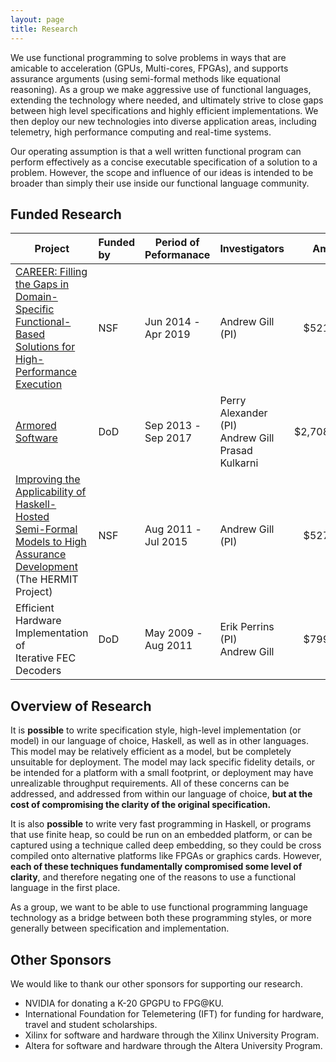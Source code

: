```yaml
---
layout: page
title: Research
---
```

We use functional programming to solve problems in ways that are
amicable to acceleration (GPUs, Multi-cores, FPGAs), and supports
assurance arguments (using semi-formal methods like equational
reasoning). As a group we make aggressive use of functional languages,
extending the technology where needed, and ultimately strive to close
gaps between high level specifications and highly efficient
implementations. We then deploy our new technologies into diverse
application areas, including telemetry, high performance computing and
real-time systems.

Our operating assumption is that a well written functional program can
perform effectively as a concise executable specification of a solution
to a problem. However, the scope and influence of our ideas is intended
to be broader than simply their use inside our functional language
community.

## Funded Research

Project            |  Funded<BR>by | Period of<BR>Peformanace  |  Investigators   | Amount  |
-------------------|:-------|-----------------|:-----------------|---------:|
[CAREER: Filling the Gaps in Domain-Specific<BR>Functional-Based Solutions for<BR>High-Performance Execution](http://www.nsf.gov/awardsearch/showAward?AWD_ID=1350901) | NSF | Jun 2014 -<BR> Apr 2019     | Andrew Gill (PI) | $521,201
[Armored Software](http://armoredsoftware.github.io/)   | DoD | Sep 2013 -<BR>Sep 2017     | Perry Alexander (PI)<BR>Andrew Gill<BR>Prasad Kulkarni | $2,708,071
[Improving the Applicability of Haskell-Hosted<BR>Semi-Formal Models to High Assurance<BR>Development](/research/HERMIT) (The HERMIT Project)    | NSF | Aug 2011 -<BR>Jul 2015     | Andrew Gill (PI) | $527,750
Efficient Hardware Implementation of<BR> Iterative FEC Decoders | DoD |  May 2009 -<BR>Aug 2011 | Erik Perrins (PI)<BR>Andrew Gill | $799,267
	  

## Overview of Research

It is **possible** to write specification style, high-level
implementation (or model) in our language of choice, Haskell, as well as
in other languages. This model may be relatively efficient as a model,
but be completely unsuitable for deployment. The model may lack specific
fidelity details, or be intended for a platform with a small footprint,
or deployment may have unrealizable throughput requirements. All of
these concerns can be addressed, and addressed from within our language
of choice, **but at the cost of compromising the clarity of the original
specification.**

It is also **possible** to write very fast programming in Haskell, or
programs that use finite heap, so could be run on an embedded platform,
or can be captured using a technique called deep embedding, so they
could be cross compiled onto alternative platforms like FPGAs or
graphics cards. However, **each of these techniques fundamentally
compromised some level of clarity**, and therefore negating one of the
reasons to use a functional language in the first place.

As a group, we want to be able to use functional programming language
technology as a bridge between both these programming styles, or more
generally between specification and implementation. 

## Other Sponsors

We would like to thank our other sponsors for supporting our research.

 * NVIDIA for donating a K-20 GPGPU to FPG@KU.
 * International Foundation for Telemetering (IFT) for
   funding for hardware, travel and student scholarships.
 * Xilinx for software and hardware through the Xilinx University Program.
 * Altera for software and hardware through the Altera University Program.
